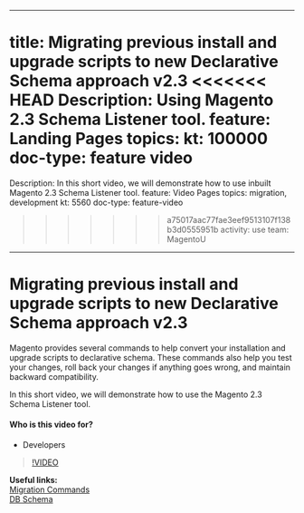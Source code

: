 
---
title: Migrating previous install and upgrade scripts to new Declarative Schema approach v2.3
<<<<<<< HEAD
Description: Using Magento 2.3 Schema Listener tool.
feature: Landing Pages
topics:
kt: 100000
doc-type: feature video
=======
Description: In this short video, we will demonstrate how to use inbuilt Magento 2.3 Schema Listener tool.
feature: Video Pages
topics: migration, development
kt: 5560
doc-type: feature-video
>>>>>>> a75017aac77fae3eef9513107f138b3d0555951b
activity: use
team: MagentoU
---
# Migrating previous install and upgrade scripts to new Declarative Schema approach v2.3

Magento provides several commands to help convert your installation and upgrade scripts to declarative schema. These commands also help you test your changes, roll back your changes if anything goes wrong, and maintain backward compatibility.

In this short video, we will demonstrate how to use the Magento 2.3 Schema Listener tool. 

#### Who is this video for?
* Developers

>[!VIDEO](https://video.tv.adobe.com/v/35817)

**Useful links:**
<br/>
[Migration Commands](https://devdocs.magento.com/guides/v2.4/extension-dev-guide/declarative-schema/migration-commands.html)
<br/>
[DB Schema](https://devdocs.magento.com/guides/v2.4/extension-dev-guide/declarative-schema/db-schema.html)
